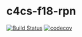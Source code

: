 # c4cs-f18-rpn

[![Build Status](https://travis-ci.org/sletap/c4cs-f18-rpn.svg?branch=master)](https://travis-ci.org/sletap/c4cs-f18-rpn) [![codecov](https://codecov.io/gh/sletap/c4cs-f18-rpn/branch/master/graph/badge.svg)](https://codecov.io/gh/sletap/c4cs-f18-rpn)
